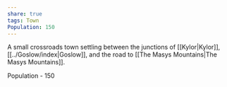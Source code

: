 ```yaml
---
share: true
tags: Town
Population: 150
---
```


A small crossroads town settling between the junctions of [[Kylor|Kylor]], [[../Goslow/index|Goslow]], and the road to [[The Masys Mountains|The Masys Mountains]]. 

Population - 150
